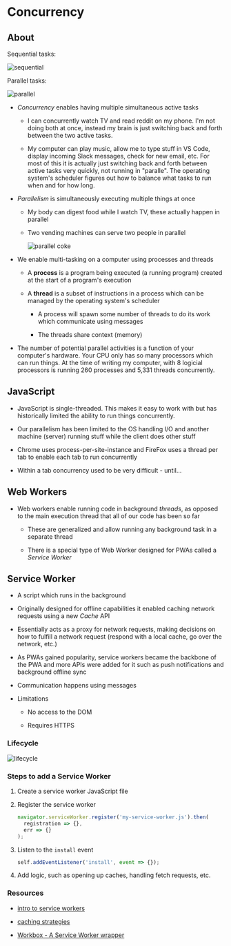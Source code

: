 # Concurrency

## About

Sequential tasks:

![sequential](https://miro.medium.com/max/724/1*kvHH21BbsH9J_NAatr6_IA.png)

Parallel tasks:

![parallel](https://miro.medium.com/max/724/1*jIoB-PFiND_6pXExZqAUxg.png)

- _Concurrency_ enables having multiple simultaneous active tasks

  - I can concurrently watch TV and read reddit on my phone. I'm not doing both at once, instead my brain is just switching back and forth between the two active tasks.

  - My computer can play music, allow me to type stuff in VS Code, display incoming Slack messages, check for new email, etc. For most of this it is actually just switching back and forth between active tasks very quickly, not running in "paralle". The operating system's scheduler figures out how to balance what tasks to run when and for how long.

- _Parallelism_ is simultaneously executing multiple things at once

  - My body can digest food while I watch TV, these actually happen in parallel

  - Two vending machines can serve two people in parallel

    ![parallel coke](https://miro.medium.com/max/409/1*_4B2PKsJn9pUz3jbTnBnYw.png)

- We enable multi-tasking on a computer using processes and threads

  - A **process** is a program being executed (a running program) created at the start of a program's execution

  - A **thread** is a subset of instructions in a process which can be managed by the operating system's scheduler

    - A process will spawn some number of threads to do its work which communicate using messages

    - The threads share context (memory)

- The number of potential parallel activities is a function of your computer's hardware. Your CPU only has so many processors which can run things. At the time of writing my computer, with 8 logicial processors is running 260 processes and 5,331 threads concurrently.

## JavaScript

- JavaScript is single-threaded. This makes it easy to work with but has historically limited the ability to run things concurrently.

- Our parallelism has been limited to the OS handling I/O and another machine (server) running stuff while the client does other stuff

- Chrome uses process-per-site-instance and FireFox uses a thread per tab to enable each tab to run concurrently

- Within a tab concurrency used to be very difficult - until...

## Web Workers

- Web workers enable running code in background _threads_, as opposed to the main execution thread that all of our code has been so far

  - These are generalized and allow running any background task in a separate thread

  - There is a special type of Web Worker designed for PWAs called a _Service Worker_

## Service Worker

- A script which runs in the background

- Originally designed for offline capabilities it enabled caching network requests using a new _Cache_ API

- Essentially acts as a proxy for network requests, making decisions on how to fulfill a network request (respond with a local cache, go over the network, etc.)

- As PWAs gained popularity, service workers became the backbone of the PWA and more APIs were added for it such as push notifications and background offline sync

- Communication happens using messages

- Limitations

  - No access to the DOM

  - Requires HTTPS

### Lifecycle

![lifecycle](https://developers.google.com/web/fundamentals/primers/service-workers/images/sw-lifecycle.png)

### Steps to add a Service Worker

1. Create a service worker JavaScript file

1. Register the service worker

   ```js
   navigator.serviceWorker.register('my-service-worker.js').then(
     registration => {},
     err => {}
   );
   ```

1. Listen to the `install` event

   ```js
   self.addEventListener('install', event => {});
   ```

1. Add logic, such as opening up caches, handling fetch requests, etc.

### Resources

- [intro to service workers](https://developers.google.com/web/fundamentals/primers/service-workers)

- [caching strategies](http://localhost:3000/service-worker.js)

- [Workbox - A Service Worker wrapper](https://developers.google.com/web/tools/workbox/guides/get-started)
